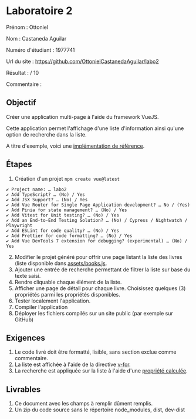 
# Laboratoire 2

Prénom : Ottoniel

Nom : Castaneda Aguilar

Numéro d'étudiant : 1977741

Url du site : https://github.com/OttonielCastanedaAguilar/labo2

Résultat : / 10

Commentaire :

## Objectif

Créer une application multi-page à l'aide du framework VueJS.

Cette application permet l'affichage d'une liste d'information ainsi qu'une option de recherche dans la liste.

A titre d'exemple, voici une [implémentation de référence](https://yannicl.github.io/).

## Étapes

1. Création d'un projet
```npm create vue@latest```
~~~
✔ Project name: … labo2
✔ Add TypeScript? … (No) / Yes
✔ Add JSX Support? … (No) / Yes
✔ Add Vue Router for Single Page Application development? … No / (Yes)
✔ Add Pinia for state management? … (No) / Yes
✔ Add Vitest for Unit testing? … (No) / Yes
✔ Add an End-to-End Testing Solution? … (No) / Cypress / Nightwatch / Playwright
✔ Add ESLint for code quality? … (No) / Yes
✔ Add Prettier for code formatting? … (No) / Yes
✔ Add Vue DevTools 7 extension for debugging? (experimental) … (No) / Yes
~~~

2. Modifier le projet généré pour offrir une page listant la liste des livres (liste disponible dans [assets/books.js](assets/books.js).
3. Ajouter une entrée de recherche permettant de filtrer la liste sur base du texte saisi.
4. Rendre cliquable chaque élément de la liste.
5. Afficher une page de détail pour chaque livre. Choisissez quelques (3) propriétés parmi les propriétés disponibles.
6. Tester localement l'application.
7. Compiler l'application
8. Déployer les fichiers compilés sur un site public (par exemple sur GitHub)

## Exigences

1. Le code livré doit être formatté, lisible, sans section exclue comme commentaire.
2. La liste est affichée à l'aide de la directive [v-for](https://fr.vuejs.org/api/built-in-directives.html#v-for).
3. La recherche est appliquée sur la liste à l'aide d'une [propriété calculée](https://fr.vuejs.org/guide/essentials/computed).


## Livrables

1. Ce document avec les champs à remplir dûment remplis.
2. Un zip du code source sans le répertoire node_modules, dist, dev-dist